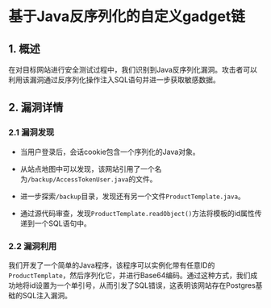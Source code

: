 # 基于Java反序列化的自定义gadget链

## 1. **概述**

在对目标网站进行安全测试过程中，我们识别到Java反序列化漏洞。攻击者可以利用该漏洞通过反序列化操作注入SQL语句并进一步获取敏感数据。

## 2. **漏洞详情**

### 2.1 漏洞发现

- 当用户登录后，会话cookie包含一个序列化的Java对象。
- 从站点地图中可以发现，该网站引用了一个名为`/backup/AccessTokenUser.java`的文件。
  
- 进一步探索`/backup`目录，发现还有另一个文件`ProductTemplate.java`。
- 通过源代码审查，发现`ProductTemplate.readObject()`方法将模板的id属性传递到一个SQL语句中。

### 2.2 漏洞利用

我们开发了一个简单的Java程序，该程序可以实例化带有任意ID的`ProductTemplate`，然后序列化它，并进行Base64编码。通过这种方式，我们成功地将id设置为一个单引号，从而引发了SQL错误，这表明该网站存在Postgres基础的SQL注入漏洞。


